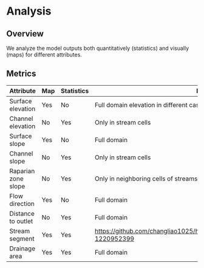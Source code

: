 # Analysis

## Overview

We analyze the model outputs both quantitatively (statistics) and visually (maps) for different attributes.

## Metrics


| Attribute | Map| Statistics | Note |
|-------|---------|-----------------|-----|
| Surface elevation | Yes | No | Full domain elevation in different cases | 
| Channel elevation | No | Yes | Only in stream cells | 
| Surface slope | Yes | No | Full domain | 
| Channel slope | No | Yes | Only in stream cells | 
| Raparian zone slope | No | Yes | Only in neighboring cells of streams |
| Flow direction | Yes | No | Full domain | 
| Distance to outlet | No | Yes | Full domain| 
| Stream segment | Yes | Yes | https://github.com/changliao1025/hexwatershed/issues/9#issuecomment-1220952399 | 
| Drainage area | Yes | Yes | Full domain | 

